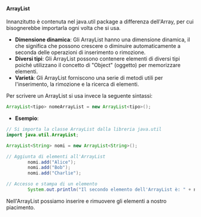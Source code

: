 #### ArrayList
Innanzitutto è contenuta nel java.util package a differenza dell'Array, per cui bisognerebbe importarla ogni volta che si usa.
- **Dimensione dinamica**: Gli ArrayList hanno una dimensione dinamica, il che significa che possono crescere o diminuire automaticamente a seconda delle operazioni di inserimento o rimozione.
- **Diversi tipi**: Gli ArrayList possono contenere elementi di diversi tipi poiché utilizzano il concetto di "Object" (oggetto) per memorizzare elementi.
- **Varietà**: Gli ArrayList forniscono una serie di metodi utili per l'inserimento, la rimozione e la ricerca di elementi.

Per scrivere un ArrayList si usa invece la seguente sintassi:
```Java
ArrayList<tipo> nomeArrayList = new ArrayList<tipo>();
```
- **Esempio**:
```Java
// Si importa la classe ArrayList dalla libreria java.util
import java.util.ArrayList;

ArrayList<String> nomi = new ArrayList<String>();

// Aggiunta di elementi all'ArrayList
        nomi.add("Alice");
        nomi.add("Bob");
        nomi.add("Charlie");

// Accesso e stampa di un elemento
        System.out.println("Il secondo elemento dell'ArrayList è: " + nomi.get(1));
```
Nell'ArrayList possiamo inserire e rimuovere gli elementi a nostro piacimento.